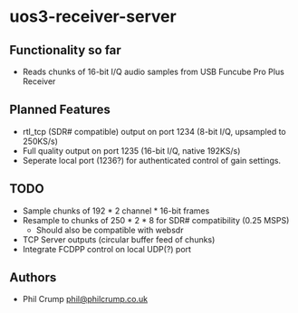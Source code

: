 # uos3-receiver-server

## Functionality so far

* Reads chunks of 16-bit I/Q audio samples from USB Funcube Pro Plus Receiver

## Planned Features

* rtl_tcp (SDR# compatible) output on port 1234 (8-bit I/Q, upsampled to 250KS/s)
* Full quality output on port 1235 (16-bit I/Q, native 192KS/s) 
* Seperate local port (1236?) for authenticated control of gain settings.

## TODO

* Sample chunks of 192 * 2 channel * 16-bit frames
* Resample to chunks of 250 * 2 * 8 for SDR# compatibility (0.25 MSPS)
  * Should also be compatible with websdr
* TCP Server outputs (circular buffer feed of chunks)
* Integrate FCDPP control on local UDP(?) port

## Authors

* Phil Crump <phil@philcrump.co.uk>
